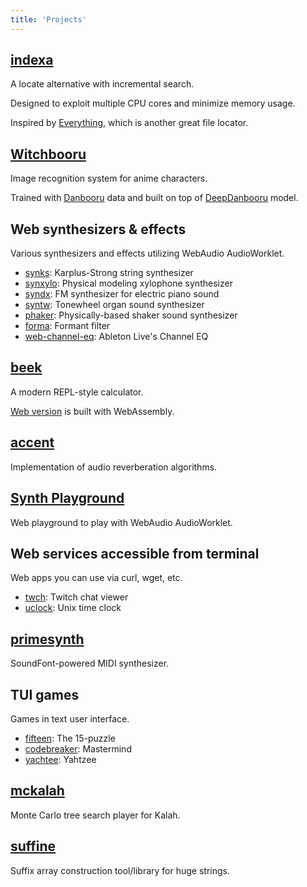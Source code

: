 ```yaml
---
title: 'Projects'
---
```


## [indexa](https://github.com/mosmeh/indexa)

A locate alternative with incremental search.

Designed to exploit multiple CPU cores and minimize memory usage.

Inspired by [Everything](https://www.voidtools.com/), which is another great file locator.

## [Witchbooru](https://mosmeh.github.io/witchbooru/)

Image recognition system for anime characters.

Trained with [Danbooru](https://danbooru.donmai.us/) data and built on top of [DeepDanbooru](https://github.com/KichangKim/DeepDanbooru) model.

## Web synthesizers & effects

Various synthesizers and effects utilizing WebAudio AudioWorklet.

-   [synks](https://mosmeh.github.io/synks/): Karplus-Strong string synthesizer
-   [synxylo](https://mosmeh.github.io/synxylo/): Physical modeling xylophone synthesizer
-   [syndx](https://mosmeh.github.io/syndx/): FM synthesizer for electric piano sound
-   [syntw](https://mosmeh.github.io/syntw/): Tonewheel organ sound synthesizer
-   [phaker](https://mosmeh.github.io/phaker/): Physically-based shaker sound synthesizer
-   [forma](https://mosmeh.github.io/forma/): Formant filter
-   [web-channel-eq](https://mosmeh.github.io/web-channel-eq/): Ableton Live's Channel EQ

## [beek](https://mosmeh.github.io/beek/)

A modern REPL-style calculator.

[Web version](https://mosmeh.github.io/beek/) is built with WebAssembly.

## [accent](https://github.com/mosmeh/accent)

Implementation of audio reverberation algorithms.

## [Synth Playground](https://mosmeh.github.io/synth-playground/)

Web playground to play with WebAudio AudioWorklet.

## Web services accessible from terminal

Web apps you can use via curl, wget, etc.

-   [twch](https://github.com/mosmeh/twch): Twitch chat viewer
-   [uclock](https://github.com/mosmeh/uclock): Unix time clock

## [primesynth](https://github.com/mosmeh/primesynth)

SoundFont-powered MIDI synthesizer.

## TUI games

Games in text user interface.

-   [fifteen](https://github.com/mosmeh/fifteen): The 15-puzzle
-   [codebreaker](https://github.com/mosmeh/codebreaker): Mastermind
-   [yachtee](https://github.com/mosmeh/yachtee): Yahtzee

## [mckalah](https://github.com/mosmeh/mckalah)

Monte Carlo tree search player for Kalah.

## [suffine](https://github.com/mosmeh/suffine)

Suffix array construction tool/library for huge strings.
